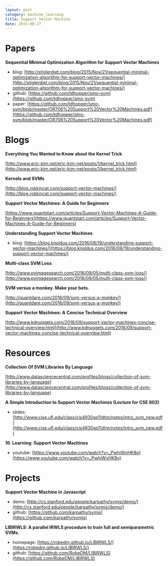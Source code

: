 ```yaml
---
layout: post
category: machine_learning
title: Support Vector Machine
date: 2015-08-27
---
```


# Papers

**Sequential Minimal Optimization Algorithm for Support Vector Machines**

- blog: [http://stiglerdiet.com/blog/2015/Nov/21/sequential-minimal-optimization-algorithm-for-support-vector-machines/](http://stiglerdiet.com/blog/2015/Nov/21/sequential-minimal-optimization-algorithm-for-support-vector-machines/)
- github: [https://github.com/tdhopper/smo-svm](https://github.com/tdhopper/smo-svm)
- paper: [https://github.com/tdhopper/smo-svm/blob/master/OR706%20Support%20Vector%20Machines.pdf](https://github.com/tdhopper/smo-svm/blob/master/OR706%20Support%20Vector%20Machines.pdf)

# Blogs

**Everything You Wanted to Know about the Kernel Trick**

[http://www.eric-kim.net/eric-kim-net/posts/1/kernel_trick.html](http://www.eric-kim.net/eric-kim-net/posts/1/kernel_trick.html)

**Kernels and SVMs**

[http://blog.rokkincat.com/support-vector-machines/](http://blog.rokkincat.com/support-vector-machines/)

**Support Vector Machines: A Guide for Beginners**

[https://www.quantstart.com/articles/Support-Vector-Machines-A-Guide-for-Beginners](https://www.quantstart.com/articles/Support-Vector-Machines-A-Guide-for-Beginners)

**Understanding Support Vector Machines**

- blog: [https://blog.knoldus.com/2016/08/19/understanding-support-vector-machines/](https://blog.knoldus.com/2016/08/19/understanding-support-vector-machines/)

**Multi-class SVM Loss**

[http://www.pyimagesearch.com/2016/09/05/multi-class-svm-loss/](http://www.pyimagesearch.com/2016/09/05/multi-class-svm-loss/)

**SVM versus a monkey. Make your bets.**

[http://quantdare.com/2016/09/svm-versus-a-monkey/](http://quantdare.com/2016/09/svm-versus-a-monkey/)

**Support Vector Machines: A Concise Technical Overview**

[http://www.kdnuggets.com/2016/09/support-vector-machines-concise-technical-overview.html](http://www.kdnuggets.com/2016/09/support-vector-machines-concise-technical-overview.html)

# Resources

**Collection Of SVM Libraries By Language**

[http://www.datasciencecentral.com/profiles/blogs/collection-of-svm-libraries-by-language](http://www.datasciencecentral.com/profiles/blogs/collection-of-svm-libraries-by-language)

**A Simple Introduction to Support Vector Machines (Lecture for CSE 802)**

- slides: [http://www.cise.ufl.edu/class/cis4930sp11dtm/notes/intro_svm_new.pdf](http://www.cise.ufl.edu/class/cis4930sp11dtm/notes/intro_svm_new.pdf)

**16. Learning: Support Vector Machines**

- youtube: [https://www.youtube.com/watch?v=_PwhiWxHK8o](https://www.youtube.com/watch?v=_PwhiWxHK8o)

# Projects

**Support Vector Machine in Javascript**

- demo: [http://cs.stanford.edu/people/karpathy/svmjs/demo/](http://cs.stanford.edu/people/karpathy/svmjs/demo/)
- github: [https://github.com/karpathy/svmjs](https://github.com/karpathy/svmjs)

**LIBIRWLS: A parallel IRWLS procedure to train full and semiparametric SVMs.**

- homepage: [https://robedm.github.io/LIBIRWLS/](https://robedm.github.io/LIBIRWLS/)
- github: [https://github.com/RobeDM/LIBIRWLS](https://github.com/RobeDM/LIBIRWLS)